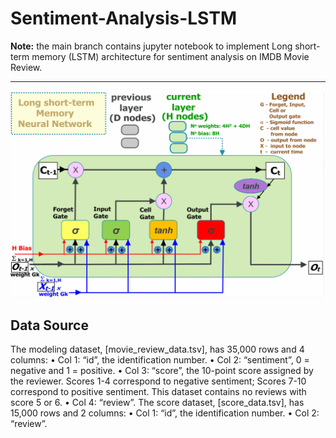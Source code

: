 # Sentiment-Analysis-LSTM

**Note:** the main branch contains jupyter notebook to implement Long short-term memory (LSTM) architecture for sentiment analysis on IMDB Movie Review.

***

<img src="https://github.com/zixi-liu/Sentiment-Analysis-LSTM/blob/main/img/LSTM-Backbone.png" alt="LSTM"/>


## Data Source

The modeling dataset, [movie_review_data.tsv], has 35,000 rows and 4 columns:
• Col 1: “id”, the identification number.
• Col 2: “sentiment”, 0 = negative and 1 = positive.
• Col 3: “score”, the 10-point score assigned by the reviewer. Scores 1-4 correspond to
negative sentiment; Scores 7-10 correspond to positive sentiment. This dataset contains
no reviews with score 5 or 6.
• Col 4: “review”.
The score dataset, [score_data.tsv], has 15,000 rows and 2 columns:
• Col 1: “id”, the identification number.
• Col 2: “review”.
